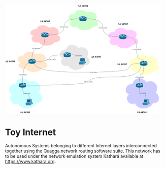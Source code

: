 ![Alternative text: "Topology of the network in this repository"](./Network/Toy_Internet.png "Topology of the network in this repository")
# Toy Internet
Autonomous Systems belonging to different Internet layers interconnected together using the Quagga network routing software suite. This network has to be used under the network emulation system Kathará available at <https://www.kathara.org>.
